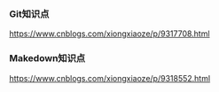 ### Git知识点
https://www.cnblogs.com/xiongxiaoze/p/9317708.html

### Makedown知识点
https://www.cnblogs.com/xiongxiaoze/p/9318552.html
